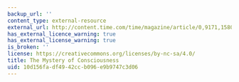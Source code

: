 ```yaml
---
backup_url: ''
content_type: external-resource
external_url: http://content.time.com/time/magazine/article/0,9171,1580394,00.html
has_external_licence_warning: true
has_external_license_warning: true
is_broken: ''
license: https://creativecommons.org/licenses/by-nc-sa/4.0/
title: The Mystery of Consciousness
uid: 10d156fa-df49-42cc-b096-e9b9747c3d06
---
```


